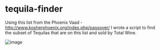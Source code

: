 # tequila-finder

Using this list from the Phoenix Vaad - http://www.kosherphoenix.org/index.php/passover/ I wrote a script to find the subset of Tequilas that are on this list and sold by Total Wine.

![image](https://user-images.githubusercontent.com/10947475/111238177-c96df980-85b3-11eb-995d-1e2e3b8098a6.png)
